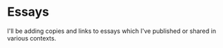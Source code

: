 # Essays
I'll be adding copies and links to essays which I've published or shared in various contexts. 
